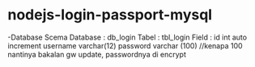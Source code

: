 # nodejs-login-passport-mysql

-Database Scema 
  Database : db_login
  Tabel : tbl_login
      Field : id int auto increment
              username varchar(12)
              password varchar (100) //kenapa 100 nantinya bakalan gw update, passwordnya di encrypt
